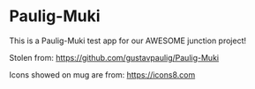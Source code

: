 # Paulig-Muki

This is a Paulig-Muki test app for our AWESOME junction project!

Stolen from: https://github.com/gustavpaulig/Paulig-Muki

Icons showed on mug are from: https://icons8.com
